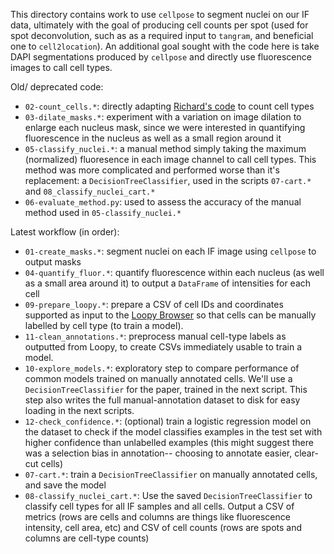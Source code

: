 This directory contains work to use `cellpose` to segment nuclei on our IF data, ultimately with the goal of producing cell counts per spot (used for spot deconvolution, such as as a required input to `tangram`, and beneficial one to `cell2location`). An additional goal sought with the code here is take DAPI segmentations produced by `cellpose` and directly use fluorescence images to call cell types.

Old/ deprecated code:

* `02-count_cells.*`: directly adapting [Richard's code](https://github.com/chaichontat/libd-rotation/blob/main/scripts/segmentation/process_mask.py) to count cell types
* `03-dilate_masks.*`: experiment with a variation on image dilation to enlarge each nucleus mask, since we were interested in quantifying fluorescence in the nucleus as well as a small region around it
* `05-classify_nuclei.*`: a manual method simply taking the maximum (normalized) fluoresence in each image channel to call cell types. This method was more complicated and performed worse than it's replacement: a `DecisionTreeClassifier`, used in the scripts `07-cart.*` and `08_classify_nuclei_cart.*`
* `06-evaluate_method.py`: used to assess the accuracy of the manual method used in `05-classify_nuclei.*`

Latest workflow (in order):

* `01-create_masks.*`: segment nuclei on each IF image using `cellpose` to output masks
* `04-quantify_fluor.*`: quantify fluorescence within each nucleus (as well as a small area around it) to output a `DataFrame` of intensities for each cell
* `09-prepare_loopy.*`: prepare a CSV of cell IDs and coordinates supported as input to the [Loopy Browser](https://loopybrowser.com/) so that cells can be manually labelled by cell type (to train a model).
* `11-clean_annotations.*`: preprocess manual cell-type labels as outputted from Loopy, to create CSVs immediately usable to train a model.
* `10-explore_models.*`: exploratory step to compare performance of common models trained on manually annotated cells. We'll use a `DecisionTreeClassifier` for the paper, trained in the next script. This step also writes the full manual-annotation dataset to disk for easy loading in the next scripts.
* `12-check_confidence.*`: (optional) train a logistic regression model on the dataset to check if the model classifies examples in the test set with higher confidence than unlabelled examples (this might suggest there was a selection bias in annotation-- choosing to annotate easier, clear-cut cells)
* `07-cart.*`: train a `DecisionTreeClassifier` on manually annotated cells, and save the model
* `08-classify_nuclei_cart.*`: Use the saved `DecisionTreeClassifier` to classify cell types for all IF samples and all cells. Output a CSV of metrics (rows are cells and columns are things like fluorescence intensity, cell area, etc) and CSV of cell counts (rows are spots and columns are cell-type counts)
